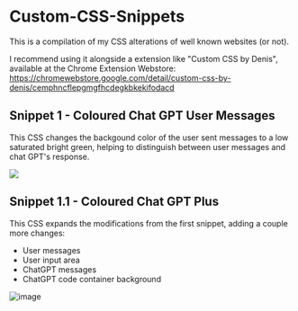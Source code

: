 # Custom-CSS-Snippets 
This is a compilation of my CSS alterations of well known websites (or not).

I recommend using it alongside a extension like "Custom CSS by Denis", available at the Chrome Extension Webstore: https://chromewebstore.google.com/detail/custom-css-by-denis/cemphncflepgmgfhcdegkbkekifodacd

## Snippet 1 - Coloured Chat GPT User Messages

This CSS changes the backgound color of the user sent messages to a low saturated bright green, helping to distinguish between user messages and chat GPT's response.

![](readme-images/S1.jpg|width=220)

## Snippet 1.1 - Coloured Chat GPT Plus

This CSS expands the modifications from the first snippet, adding a couple more changes:

- User messages
- User input area
- ChatGPT messages
- ChatGPT code container background

![image](https://github.com/user-attachments/assets/22f342e0-5b11-400a-84df-52704ec41b87|width=220)
